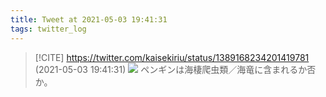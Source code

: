 ```yaml
---
title: Tweet at 2021-05-03 19:41:31
tags: twitter_log
---
```


> [!CITE] https://twitter.com/kaisekiriu/status/1389168234201419781 (2021-05-03 19:41:31)
> ![](https://twitter.com/kaisekiriu/status/1389168234201419781)
> ペンギンは海棲爬虫類／海竜に含まれるか否か。
